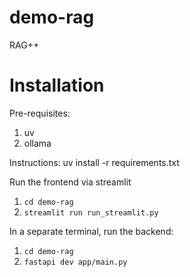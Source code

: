 # demo-rag
RAG++

# Installation
Pre-requisites:
1. uv
2. ollama

Instructions:
uv install -r requirements.txt

Run the frontend via streamlit
1. `cd demo-rag`
2. `streamlit run run_streamlit.py`

In a separate terminal, run the backend:
1. `cd demo-rag`
2. `fastapi dev app/main.py`

